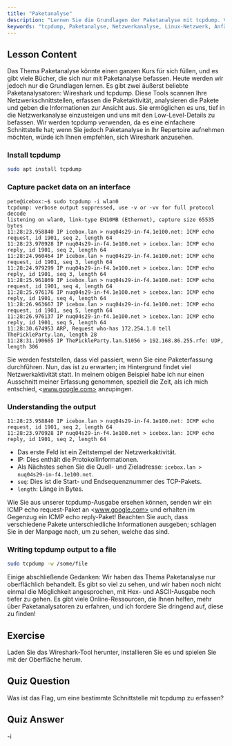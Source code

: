 ```yaml
---
title: "Paketanalyse"
description: "Lernen Sie die Grundlagen der Paketanalyse mit tcpdump. Verstehen Sie den Netzwerkverkehr, erfassen Sie Daten und interpretieren Sie die Ausgabe mit diesem anfängerfreundlichen Linux-Leitfaden."
keywords: "tcpdump, Paketanalyse, Netzwerkanalyse, Linux-Netzwerk, Anfänger-Tutorial, Wireshark, Linux-Befehle, Netzwerkverkehr"
---
```


## Lesson Content

Das Thema Paketanalyse könnte einen ganzen Kurs für sich füllen, und es gibt viele Bücher, die sich nur mit Paketanalyse befassen. Heute werden wir jedoch nur die Grundlagen lernen. Es gibt zwei äußerst beliebte Paketanalysatoren: Wireshark und tcpdump. Diese Tools scannen Ihre Netzwerkschnittstellen, erfassen die Paketaktivität, analysieren die Pakete und geben die Informationen zur Ansicht aus. Sie ermöglichen es uns, tief in die Netzwerkanalyse einzusteigen und uns mit den Low-Level-Details zu befassen. Wir werden tcpdump verwenden, da es eine einfachere Schnittstelle hat; wenn Sie jedoch Paketanalyse in Ihr Repertoire aufnehmen möchten, würde ich Ihnen empfehlen, sich Wireshark anzusehen.

### Install tcpdump

```bash
sudo apt install tcpdump
```

### Capture packet data on an interface

```plaintext
pete@icebox:~$ sudo tcpdump -i wlan0
tcpdump: verbose output suppressed, use -v or -vv for full protocol decode
listening on wlan0, link-type EN10MB (Ethernet), capture size 65535 bytes
11:28:23.958840 IP icebox.lan > nuq04s29-in-f4.1e100.net: ICMP echo request, id 1901, seq 2, length 64
11:28:23.970928 IP nuq04s29-in-f4.1e100.net > icebox.lan: ICMP echo reply, id 1901, seq 2, length 64
11:28:24.960464 IP icebox.lan > nuq04s29-in-f4.1e100.net: ICMP echo request, id 1901, seq 3, length 64
11:28:24.979299 IP nuq04s29-in-f4.1e100.net > icebox.lan: ICMP echo reply, id 1901, seq 3, length 64
11:28:25.961869 IP icebox.lan > nuq04s29-in-f4.1e100.net: ICMP echo request, id 1901, seq 4, length 64
11:28:25.976176 IP nuq04s29-in-f4.1e100.net > icebox.lan: ICMP echo reply, id 1901, seq 4, length 64
11:28:26.963667 IP icebox.lan > nuq04s29-in-f4.1e100.net: ICMP echo request, id 1901, seq 5, length 64
11:28:26.976137 IP nuq04s29-in-f4.1e100.net > icebox.lan: ICMP echo reply, id 1901, seq 5, length 64
11:28:30.674953 ARP, Request who-has 172.254.1.0 tell ThePickleParty.lan, length 28
11:28:31.190665 IP ThePickleParty.lan.51056 > 192.168.86.255.rfe: UDP, length 306
```

Sie werden feststellen, dass viel passiert, wenn Sie eine Paketerfassung durchführen. Nun, das ist zu erwarten; im Hintergrund findet viel Netzwerkaktivität statt. In meinem obigen Beispiel habe ich nur einen Ausschnitt meiner Erfassung genommen, speziell die Zeit, als ich mich entschied, <www.google.com> anzupingen.

### Understanding the output

```plaintext
11:28:23.958840 IP icebox.lan > nuq04s29-in-f4.1e100.net: ICMP echo request, id 1901, seq 2, length 64
11:28:23.970928 IP nuq04s29-in-f4.1e100.net > icebox.lan: ICMP echo reply, id 1901, seq 2, length 64
```

- Das erste Feld ist ein Zeitstempel der Netzwerkaktivität.
- IP: Dies enthält die Protokollinformationen.
- Als Nächstes sehen Sie die Quell- und Zieladresse: `icebox.lan > nuq04s29-in-f4.1e100.net`.
- `seq`: Dies ist die Start- und Endsequenznummer des TCP-Pakets.
- `length`: Länge in Bytes.

Wie Sie aus unserer tcpdump-Ausgabe ersehen können, senden wir ein ICMP echo request-Paket an <www.google.com> und erhalten im Gegenzug ein ICMP echo reply-Paket! Beachten Sie auch, dass verschiedene Pakete unterschiedliche Informationen ausgeben; schlagen Sie in der Manpage nach, um zu sehen, welche das sind.

### Writing tcpdump output to a file

```bash
sudo tcpdump -w /some/file
```

Einige abschließende Gedanken: Wir haben das Thema Paketanalyse nur oberflächlich behandelt. Es gibt so viel zu sehen, und wir haben noch nicht einmal die Möglichkeit angesprochen, mit Hex- und ASCII-Ausgabe noch tiefer zu gehen. Es gibt viele Online-Ressourcen, die Ihnen helfen, mehr über Paketanalysatoren zu erfahren, und ich fordere Sie dringend auf, diese zu finden!

## Exercise

Laden Sie das Wireshark-Tool herunter, installieren Sie es und spielen Sie mit der Oberfläche herum.

## Quiz Question

Was ist das Flag, um eine bestimmte Schnittstelle mit tcpdump zu erfassen?

## Quiz Answer

-i
